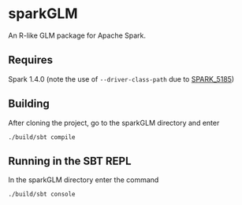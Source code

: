 # sparkGLM
An R-like GLM package for Apache Spark.

## Requires
Spark 1.4.0
(note the use of `--driver-class-path` due to [SPARK_5185](https://issues.apache.org/jira/browse/SPARK-5185))

## Building
After cloning the project, go to the sparkGLM directory and enter
```
./build/sbt compile
```

## Running in the SBT REPL
In the sparkGLM directory enter the command
```
./build/sbt console
```
